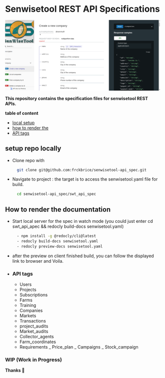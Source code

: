 # Senwisetool REST API Specifications

![dislay image](docs/swt-project-image.png)

__This repository contains the specification files for  senwisetool REST APIs.__

__table of content__

- [local setup](#setup-repo-locally)
- [how to render the](#how-to-render-the-documentation)
- [API tags](#api-tags)

## setup repo locally

- Clone repo with
  
  ```bash
    git clone git@github.com:frckbrice/senwisetool-api_spec.git
  ```

- Navigate to project : the target is to access the senwisetool.yaml file for build.

  ```bash
    cd senwisetool-api_spec/swt_api_spec
  ```

## How to render the documentation

<!-- - Install Redoc CLI with the command `npm i redoc-cli -g` -->

- Start local server for the spec in watch mode (you could just enter cd swt_api_apec && redocly build-docs senwisetool.yaml)

    ```bash
      - npm install -g @redocly/cli@latest
      - redocly build-docs senwisetool.yaml
      - redocly preview-docs senwisetool.yaml
    ```
- after the preview on client finished build, you can follow the displayed link to browser and Voila.
- ### API tags

  - Users
  - Projects
  - Subscriptions
  - Farms
  - Training
  - Companies
  - Markets
  - Transactions
  - project_audits
  - Market_audits
  - Collector_agents
  - Farm_coordinates
  - Requirements
  _ Price_plan
  _ Campaigns
  _ Stock_campaign


### WIP (Work in Progress)
__Thanks 🚀__
